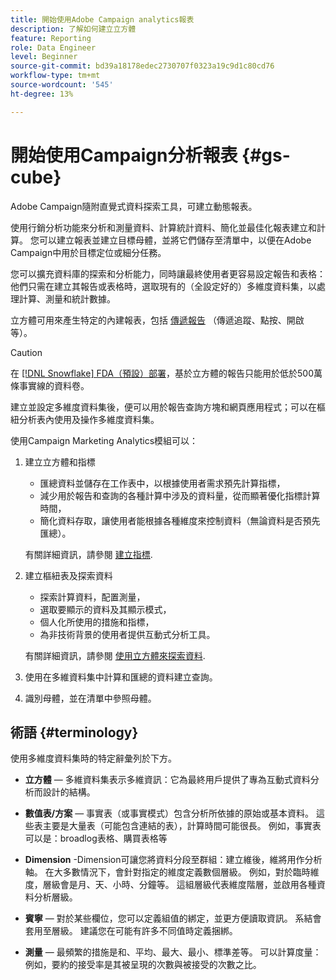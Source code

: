 ```yaml
---
title: 開始使用Adobe Campaign analytics報表
description: 了解如何建立立方體
feature: Reporting
role: Data Engineer
level: Beginner
source-git-commit: bd39a18178edec2730707f0323a19c9d1c80cd76
workflow-type: tm+mt
source-wordcount: '545'
ht-degree: 13%

---
```


# 開始使用Campaign分析報表 {#gs-cube}

Adobe Campaign隨附直覺式資料探索工具，可建立動態報表。

使用行銷分析功能來分析和測量資料、計算統計資料、簡化並最佳化報表建立和計算。 您可以建立報表並建立目標母體，並將它們儲存至清單中，以便在Adobe Campaign中用於目標定位或細分任務。

您可以擴充資料庫的探索和分析能力，同時讓最終使用者更容易設定報告和表格：他們只需在建立其報告或表格時，選取現有的（全設定好的）多維度資料集，以處理計算、測量和統計數據。

立方體可用來產生特定的內建報表，包括 [傳遞報告](delivery-reports.md) （傳遞追蹤、點按、開啟等）。

>[!CAUTION]
>
>在 [[!DNL Snowflake] FDA（預設）部署](../architecture/fda-deployment.md)，基於立方體的報告只能用於低於500萬條事實線的資料卷。


建立並設定多維度資料集後，便可以用於報告查詢方塊和網頁應用程式；可以在樞紐分析表內使用及操作多維度資料集。

使用Campaign Marketing Analytics模組可以：

1. 建立立方體和指標

   * 匯總資料並儲存在工作表中，以根據使用者需求預先計算指標，
   * 減少用於報告和查詢的各種計算中涉及的資料量，從而顯著優化指標計算時間，
   * 簡化資料存取，讓使用者能根據各種維度來控制資料（無論資料是否預先匯總）。

   有關詳細資訊，請參閱 [建立指標](cube-indicators.md).

1. 建立樞紐表及探索資料

   * 探索計算資料，配置測量，
   * 選取要顯示的資料及其顯示模式，
   * 個人化所使用的措施和指標，
   * 為非技術背景的使用者提供互動式分析工具。

   有關詳細資訊，請參閱 [使用立方體來探索資料](cube-tables.md).

1. 使用在多維資料集中計算和匯總的資料建立查詢。
1. 識別母體，並在清單中參照母體。

## 術語 {#terminology}

使用多維度資料集時的特定辭彙列於下方。

* **立方體**  — 多維資料集表示多維資訊：它為最終用戶提供了專為互動式資料分析而設計的結構。

* **數值表/方案**  — 事實表（或事實模式）包含分析所依據的原始或基本資料。 這些表主要是大量表（可能包含連結的表），計算時間可能很長。 例如，事實表可以是：broadlog表格、購買表格等

* **Dimension** -Dimension可讓您將資料分段至群組：建立維後，維將用作分析軸。 在大多數情況下，會針對指定的維度定義數個層級。 例如，對於臨時維度，層級會是月、天、小時、分鐘等。 這組層級代表維度階層，並啟用各種資料分析層級。

* **賓寧**  — 對於某些欄位，您可以定義組值的綁定，並更方便讀取資訊。 系結會套用至層級。 建議您在可能有許多不同值時定義捆綁。

* **測量**  — 最頻繁的措施是和、平均、最大、最小、標準差等。 可以計算度量：例如，要約的接受率是其被呈現的次數與被接受的次數之比。
